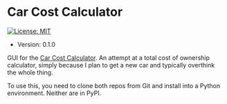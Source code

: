 # Car Cost Calculator

[![License: MIT](https://img.shields.io/badge/License-MIT-yellow.svg)](https://opensource.org/licenses/MIT)

* Version: 0.1.0

GUI for the [Car Cost Calculator](https://github.com/DC23/car-cost-calculator).
An attempt at a total cost of ownership calculator, simply because I plan to get a new car and typically overthink the whole thing.

To use this, you need to clone both repos from Git and install into a Python
environment. Neither are in PyPI.

